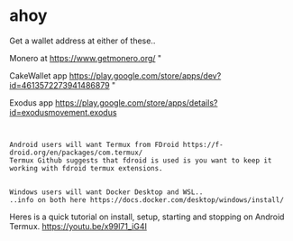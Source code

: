 # ahoy

Get a wallet address at either of these..

Monero at https://www.getmonero.org/ "

CakeWallet app https://play.google.com/store/apps/dev?id=4613572273941486879 "

Exodus app https://play.google.com/store/apps/details?id=exodusmovement.exodus

~~~~~~~~~~~~~~~~~~~~~~~~~~~~~~~~~~~~~~~~~~~~~~~~~~~~~~~~~~~~~~~~~~~~~~~~~~~~~~~~~~~~~~~~~~~~


Android users will want Termux from FDroid https://f-droid.org/en/packages/com.termux/
Termux Github suggests that fdroid is used is you want to keep it working with fdroid termux extensions.


Windows users will want Docker Desktop and WSL..
..info on both here https://docs.docker.com/desktop/windows/install/

~~~~~~~~~~~~~~~~~~~~~~~~~~~~~~~~~~~~~~~~~~~~~~~~~~~~~~~~~~~~~~~~~~~~~~~~~~~~~~~~~~~~~~~~~~~~

Heres is a quick tutorial on install, setup, starting and stopping on Android Termux.
https://youtu.be/x99l71_iG4I
